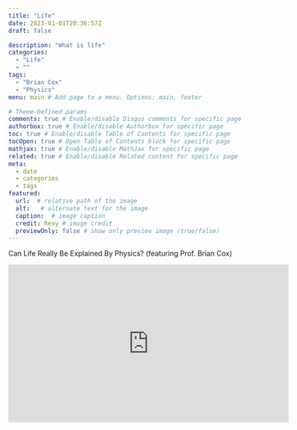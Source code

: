 ```yaml
---
title: "Life"
date: 2023-01-01T20:36:57Z
draft: false

description: "What is life"
categories:
  - "Life"
  - ""
tags:
  - "Brian Cox"
  - "Physics"
menu: main # Add page to a menu. Options: main, footer

# Theme-Defined params
comments: true # Enable/disable Disqus comments for specific page
authorbox: true # Enable/disable Authorbox for specific page
toc: true # Enable/disable Table of Contents for specific page
tocOpen: true # Open Table of Contents block for specific page
mathjax: true # Enable/disable MathJax for specific page
related: true # Enable/disable Related content for specific page
meta:
  - date
  - categories
  - tags
featured:
  url:  # relative path of the image
  alt:   # alternate text for the image
  caption:  # image caption
  credit: Rexy # image credit
  previewOnly: false # show only preview image (true/false)
---
```


Can Life Really Be Explained By Physics? (featuring Prof. Brian Cox)

<iframe width="560" height="315" src="https://www.youtube.com/embed/k-vm3ZWnMWk" title="YouTube video player" frameborder="0" allow="accelerometer; autoplay; clipboard-write; encrypted-media; gyroscope; picture-in-picture" allowfullscreen></iframe>